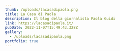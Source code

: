```yaml
---
thumb: /uploads/lacasadipaola.png
title: La Casa di Paola
description: Il blog della giornalista Paola Guidi
link: https://lacasadipaola.it/
pubDate: 2022-11-07T15:49:43.328Z
gallery:
  - /uploads/lacasadipaola.png
portfolio: true
---
```

